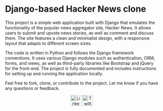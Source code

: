# Django-based Hacker News clone
 This project is a simple web application built with Django that emulates the functionality of the popular news aggregator site, Hacker News. It allows users to submit and upvote news stories, as well as comment and discuss them. The site features a clean and minimalist design, with a responsive layout that adapts to different screen sizes.


The code is written in Python and follows the Django framework conventions. It uses various Django modules such as authentication, ORM, forms, and views, as well as third-party libraries like Bootstrap and jQuery for the front-end. The project is fully documented and includes instructions for setting up and running the application locally.

Feel free to fork, clone, or contribute to the project. Let me know if you have any questions or feedback.

<p align="center">
  <img src="https://github.com/gauravghongde/social-icons/blob/master/PNG/Color/LinkedIN.png" alt="LinkedIn" width="35" height="35">
  <img src="https://github.com/gauravghongde/social-icons/blob/master/PNG/Color/Twitter.png" alt="Twitter" width="35" height="35">
</p>
